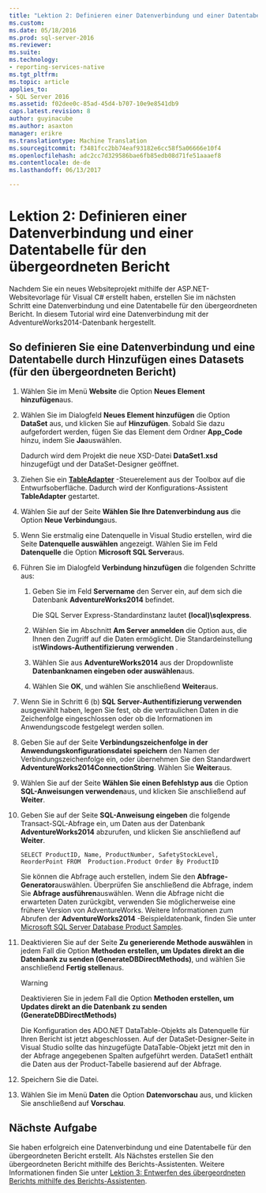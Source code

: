 ```yaml
---
title: "Lektion 2: Definieren einer Datenverbindung und einer Datentabelle für den übergeordneten Bericht | Microsoft Docs"
ms.custom: 
ms.date: 05/18/2016
ms.prod: sql-server-2016
ms.reviewer: 
ms.suite: 
ms.technology:
- reporting-services-native
ms.tgt_pltfrm: 
ms.topic: article
applies_to:
- SQL Server 2016
ms.assetid: f02dee0c-85ad-45d4-b707-10e9e8541db9
caps.latest.revision: 8
author: guyinacube
ms.author: asaxton
manager: erikre
ms.translationtype: Machine Translation
ms.sourcegitcommit: f3481fcc2bb74eaf93182e6cc58f5a06666e10f4
ms.openlocfilehash: adc2cc7d329586bae6fb85edb08d71fe51aaaef8
ms.contentlocale: de-de
ms.lasthandoff: 06/13/2017

---
```

# <a name="lesson-2-define-a-data-connection-and-data-table-for-parent-report"></a>Lektion 2: Definieren einer Datenverbindung und einer Datentabelle für den übergeordneten Bericht
Nachdem Sie ein neues Websiteprojekt mithilfe der ASP.NET-Websitevorlage für Visual C# erstellt haben, erstellen Sie im nächsten Schritt eine Datenverbindung und eine Datentabelle für den übergeordneten Bericht. In diesem Tutorial wird eine Datenverbindung mit der AdventureWorks2014-Datenbank hergestellt.  
  
## <a name="to-define-a-data-connection-and-data-table-by-adding-a-dataset-for-parent-report"></a>So definieren Sie eine Datenverbindung und eine Datentabelle durch Hinzufügen eines Datasets (für den übergeordneten Bericht)  
  
1.  Wählen Sie im Menü **Website** die Option **Neues Element hinzufügen**aus.  
  
2.  Wählen Sie im Dialogfeld **Neues Element hinzufügen** die Option **DataSet** aus, und klicken Sie auf **Hinzufügen**. Sobald Sie dazu aufgefordert werden, fügen Sie das Element dem Ordner **App_Code** hinzu, indem Sie **Ja**auswählen.  
  
    Dadurch wird dem Projekt die neue XSD-Datei **DataSet1.xsd** hinzugefügt und der DataSet-Designer geöffnet.  
  
3.  Ziehen Sie ein **[TableAdapter](http://msdn.microsoft.com/library/bz9tthwx.aspx)** -Steuerelement aus der Toolbox auf die Entwurfsoberfläche. Dadurch wird der Konfigurations-Assistent **TableAdapter** gestartet.  
  
4.  Wählen Sie auf der Seite **Wählen Sie Ihre Datenverbindung aus** die Option **Neue Verbindung**aus.  
  
5.  Wenn Sie erstmalig eine Datenquelle in Visual Studio erstellen, wird die Seite **Datenquelle auswählen** angezeigt. Wählen Sie im Feld **Datenquelle** die Option **Microsoft SQL Server**aus.  
  
6.  Führen Sie im Dialogfeld **Verbindung hinzufügen** die folgenden Schritte aus:  
  
    1.  Geben Sie im Feld **Servername** den Server ein, auf dem sich die Datenbank **AdventureWorks2014** befindet.  
  
        Die SQL Server Express-Standardinstanz lautet **(local)\sqlexpress**.  
  
    2.  Wählen Sie im Abschnitt **Am Server anmelden** die Option aus, die Ihnen den Zugriff auf die Daten ermöglicht. Die Standardeinstellung ist**Windows-Authentifizierung verwenden** .  
  
    3.  Wählen Sie aus **AdventureWorks2014** aus der Dropdownliste **Datenbanknamen eingeben oder auswählen**aus.  
  
    4.  Wählen Sie **OK**, und wählen Sie anschließend **Weiter**aus.  
  
7.  Wenn Sie in Schritt 6 (b) **SQL Server-Authentifizierung verwenden** ausgewählt haben, legen Sie fest, ob die vertraulichen Daten in die Zeichenfolge eingeschlossen oder ob die Informationen im Anwendungscode festgelegt werden sollen.  
  
8.  Geben Sie auf der Seite **Verbindungszeichenfolge in der Anwendungskonfigurationsdatei speichern** den Namen der Verbindungszeichenfolge ein, oder übernehmen Sie den Standardwert **AdventureWorks2014ConnectionString**. Wählen Sie **Weiter**aus.  
  
9. Wählen Sie auf der Seite **Wählen Sie einen Befehlstyp aus** die Option **SQL-Anweisungen verwenden**aus, und klicken Sie anschließend auf **Weiter**.  
  
10. Geben Sie auf der Seite **SQL-Anweisung eingeben** die folgende Transact-SQL-Abfrage ein, um Daten aus der Datenbank **AdventureWorks2014** abzurufen, und klicken Sie anschließend auf **Weiter**.  
  
    ```  
    SELECT ProductID, Name, ProductNumber, SafetyStockLevel, ReorderPoint FROM  Production.Product Order By ProductID  
    ```  
  
    Sie können die Abfrage auch erstellen, indem Sie den **Abfrage-Generator**auswählen. Überprüfen Sie anschließend die Abfrage, indem Sie **Abfrage ausführen**auswählen. Wenn die Abfrage nicht die erwarteten Daten zurückgibt, verwenden Sie möglicherweise eine frühere Version von AdventureWorks. Weitere Informationen zum Abrufen der **AdventureWorks2014** -Beispieldatenbank, finden Sie unter [Microsoft SQL Server Database Product Samples](http://msftdbprodsamples.codeplex.com/).  
  
11. Deaktivieren Sie auf der Seite **Zu generierende Methode auswählen** in jedem Fall die Option **Methoden erstellen, um Updates direkt an die Datenbank zu senden (GenerateDBDirectMethods)**, und wählen Sie anschließend **Fertig stellen**aus.  
  
    > [!WARNING]  
    > Deaktivieren Sie in jedem Fall die Option **Methoden erstellen, um Updates direkt an die Datenbank zu senden (GenerateDBDirectMethods)**  
  
    Die Konfiguration des ADO.NET DataTable-Objekts als Datenquelle für Ihren Bericht ist jetzt abgeschlossen. Auf der DataSet-Designer-Seite in Visual Studio sollte das hinzugefügte DataTable-Objekt jetzt mit den in der Abfrage angegebenen Spalten aufgeführt werden. DataSet1 enthält die Daten aus der Product-Tabelle basierend auf der Abfrage.  
  
12. Speichern Sie die Datei.  
  
13. Wählen Sie im Menü **Daten** die Option **Datenvorschau** aus, und klicken Sie anschließend auf **Vorschau**.  
  
## <a name="next-task"></a>Nächste Aufgabe  
Sie haben erfolgreich eine Datenverbindung und eine Datentabelle für den übergeordneten Bericht erstellt. Als Nächstes erstellen Sie den übergeordneten Bericht mithilfe des Berichts-Assistenten. Weitere Informationen finden Sie unter [Lektion 3: Entwerfen des übergeordneten Berichts mithilfe des Berichts-Assistenten](../reporting-services/lesson-3-design-the-parent-report-using-the-report-wizard.md).  
  


